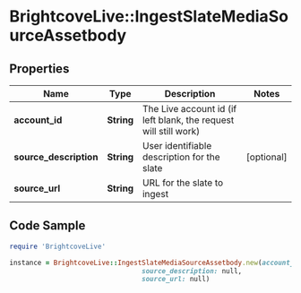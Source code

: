 # BrightcoveLive::IngestSlateMediaSourceAssetbody

## Properties

Name | Type | Description | Notes
------------ | ------------- | ------------- | -------------
**account_id** | **String** | The Live account id (if left blank, the request will still work) | 
**source_description** | **String** | User identifiable description for the slate | [optional] 
**source_url** | **String** | URL for the slate to ingest | 

## Code Sample

```ruby
require 'BrightcoveLive'

instance = BrightcoveLive::IngestSlateMediaSourceAssetbody.new(account_id: null,
                                 source_description: null,
                                 source_url: null)
```


